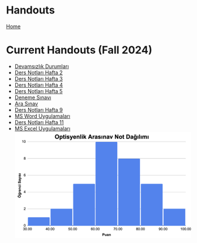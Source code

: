# Handouts

[Home](../README.md)

Current Handouts (Fall 2024)
==============

-   [Devamsızlık Durumları](https://docs.google.com/spreadsheets/d/e/2PACX-1vQ1Kn2j62TfuKib0foA7eRisLmO7lG0m3Bg2dq45hVgZsX6-HdOu4fVnntfrqE8-lFqn4DKPG05J6tQ/pubhtml)
-   [Ders Notları Hafta 2](https://drive.google.com/file/d/1TfF4HkSMf-mCRnFiiXVGXwmbFYIYW-hz/view)
-   [Ders Notları Hafta 3](https://drive.google.com/file/d/1RzxvTSOT_GRZ5yEqIPJSx8uHNZE9_swN/view)
-   [Ders Notları Hafta 4](https://persdb.sdu.edu.tr/assets/uploads/sites/128/files/bilgisayar-giris-ders-notlari-4-09022016.pptx)
-   [Ders Notları Hafta 5](https://drive.google.com/file/d/1P93FbQ4a3WvNHJryqIRSyfGaiHwuPDyu/view)
-   [Deneme Sınavı](https://forms.gle/AFQJUx4z23UzVSsv8)
-   [Ara Sınav](https://forms.gle/Nmaa6dD1A4ZtVhYU8)
-   [Ders Notları Hafta 9](https://enformatik.cu.edu.tr/storage/TBTK/MSOfficeWord2016.pdf)
-   [MS Word Uygulamaları](https://drive.google.com/drive/folders/1bAG07fmWQUx67FaGgj5nHatM7uf5O7jv?usp=sharing)
-   [Ders Notları Hafta 11](https://enformatik.cu.edu.tr/storage/TBTK/MSOfficeExcel2016.pdf)
-   [MS Excel Uygulamaları](https://drive.google.com/drive/folders/1BLyE2LfOULogyy3OFNkJ7N0FavgBESIc?usp=sharing)
![VizeGuz2024](hist_vize_guz24.png "Arasınav Not Dağılımı")

<!---
Past Handouts
============

-   [Word Uygulama Fall 2023](https://drive.google.com/drive/folders/1bAG07fmWQUx67FaGgj5nHatM7uf5O7jv?usp=drive_link)
-   [Excel Uygulama Fall 2023](https://drive.google.com/drive/folders/1BLyE2LfOULogyy3OFNkJ7N0FavgBESIc?usp=sharing)
-->
